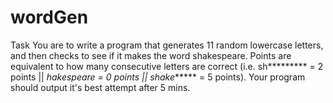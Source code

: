 # wordGen
Task
You are to write a program that generates 11 random lowercase letters, and then checks to see if it makes the word shakespeare. Points are equivalent to how many consecutive letters are correct  (i.e. sh********* = 2 points || *hakespeare = 0 points || shake****** = 5 points). Your program should output it's best attempt after 5 mins.
